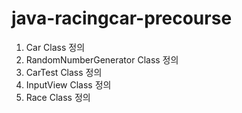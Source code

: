 # java-racingcar-precourse
1. Car Class 정의
2. RandomNumberGenerator Class 정의
3. CarTest Class 정의
4. InputView Class 정의
5. Race Class 정의